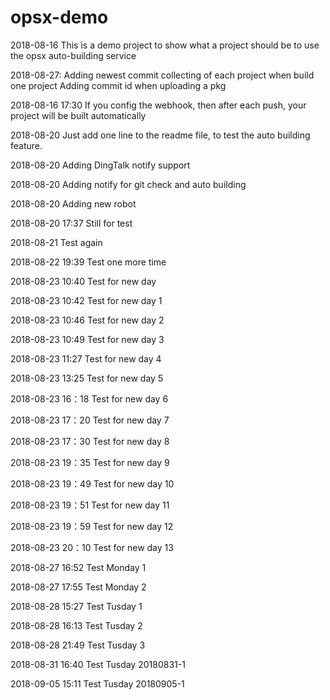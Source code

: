 # opsx-demo
2018-08-16
This is a demo project to show what a project should be to use the opsx auto-building service

2018-08-27:
Adding newest commit collecting of each project when build one project
Adding commit id when uploading a pkg

2018-08-16 17:30
If you config the webhook, then after each push, your project will be built automatically

2018-08-20
Just add one line to the readme file, to test the auto building feature.

2018-08-20
Adding DingTalk notify support

2018-08-20
Adding notify for git check and auto building

2018-08-20
Adding new robot

2018-08-20 17:37
Still for test

2018-08-21
Test again

2018-08-22 19:39
Test one more time

2018-08-23 10:40 
Test for new day

2018-08-23 10:42 
Test for new day 1


2018-08-23 10:46 
Test for new day 2

2018-08-23 10:49
Test for new day 3

2018-08-23 11:27
Test for new day 4


2018-08-23 13:25
Test for new day 5

2018-08-23 16：18
Test for new day 6


2018-08-23 17：20
Test for new day 7


2018-08-23 17：30
Test for new day 8


2018-08-23 19：35
Test for new day 9

2018-08-23 19：49
Test for new day 10

2018-08-23 19：51
Test for new day 11

2018-08-23 19：59
Test for new day 12

2018-08-23 20：10
Test for new day 13

2018-08-27 16:52
Test Monday 1

2018-08-27 17:55
Test Monday 2

2018-08-28 15:27
Test Tusday 1

2018-08-28 16:13
Test Tusday 2

2018-08-28 21:49
Test Tusday 3

2018-08-31 16:40
Test Tusday 20180831-1

2018-09-05 15:11
Test Tusday 20180905-1

